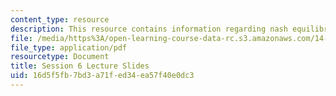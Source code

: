 ```yaml
---
content_type: resource
description: This resource contains information regarding nash equilibrium.
file: /media/https%3A/open-learning-course-data-rc.s3.amazonaws.com/14-12-economic-applications-of-game-theory-fall-2012/16d5f5fb7bd3a71fed34ea57f40e0dc3_MIT14_12F12_slides6.pdf
file_type: application/pdf
resourcetype: Document
title: Session 6 Lecture Slides
uid: 16d5f5fb-7bd3-a71f-ed34-ea57f40e0dc3
---
```

